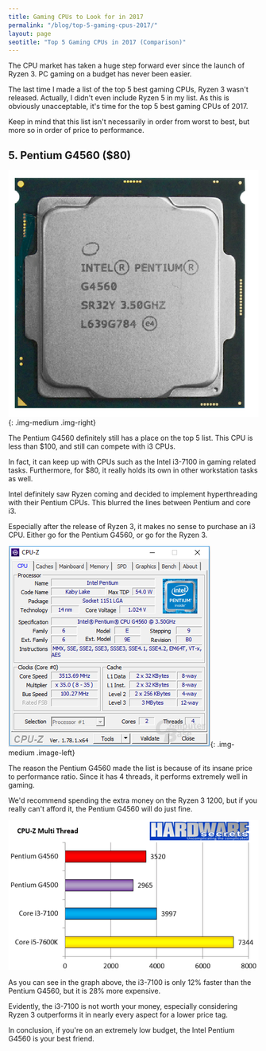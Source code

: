 ```yaml
---
title: Gaming CPUs to Look for in 2017 
permalink: "/blog/top-5-gaming-cpus-2017/"
layout: page
seotitle: "Top 5 Gaming CPUs in 2017 (Comparison)"
---
```


The CPU market has taken a huge step forward ever since the launch of Ryzen 3. PC gaming on a budget has never been easier. 

The last time I made a list of the top 5 best gaming CPUs, Ryzen 3 wasn't released. Actually, I didn't even include Ryzen 5 in my list. As this is obviously unacceptable, it's time for the top 5 best gaming CPUs of 2017. 

Keep in mind that this list isn't necessarily in order from worst to best, but more so in order of price to performance. 

## 5. Pentium G4560 ($80) 
![Pentium G4560](/img/blog/top-cpu-2017/pentium-g4560.jpg){: .img-medium .img-right}


The Pentium G4560 definitely still has a place on the top 5 list. This CPU is less than $100, and still can compete with i3 CPUs. 

In fact, it can keep up with CPUs such as the Intel i3-7100 in gaming related tasks. Furthermore, for $80, it really holds its own in other workstation tasks as well. 

Intel definitely saw Ryzen coming and decided to implement hyperthreading with their Pentium CPUs. This blurred the lines between Pentium and core i3. 

Especially after the release of Ryzen 3, it makes no sense to purchase an i3 CPU. Either go for the Pentium G4560, or go for the Ryzen 3. 

![Pentium G4560 Specs](/img/blog/top-cpu-2017/pentium-stats.png){: .img-medium .image-left}

The reason the Pentium G4560 made the list is because of its insane price to performance ratio. Since it has 4 threads, it performs extremely well in gaming. 

We'd recommend spending the extra money on the Ryzen 3 1200, but if you really can't afford it, the Pentium G4560 will do just fine.  

![G4560 Performance Graph](/img/blog/top-cpu-2017/g4560-graph.png)

As you can see in the graph above, the i3-7100 is only 12% faster than the Pentium G4560, but it is 28% more expensive. 

Evidently, the i3-7100 is not worth your money, especially considering Ryzen 3 outperforms it in nearly every aspect for a lower price tag. 

In conclusion, if you're on an extremely low budget, the Intel Pentium G4560 is your best friend. 
